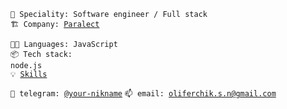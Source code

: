 <code>👷 Speciality: Software engineer / Full stack</code><br>
<code>🏗️ Company: [Paralect](https://www.paralect.com/)</code><br>


<code>🧑‍💻 Languages: JavaScript</code><br>
<code>📦 Tech stack: node.js</code><br>
<code>💡 [Skills](SKILLS.md)</code><br>


<code>💬 telegram: [@your-nikname](https://telegram.me/Sergik_Oliferchik)</code>
<code>📫 email: [oliferchik.s.n@gmail.com](mailto:oliferchik.s.n@gmail.com)</code>
